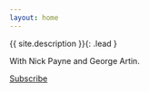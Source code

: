 ```yaml
---
layout: home
---
```


{{ site.description }}{: .lead }

With Nick Payne and George Artin.

<a class="btn btn-primary" href="#">Subscribe</a>